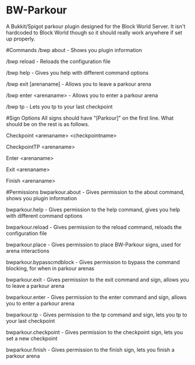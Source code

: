 # BW-Parkour
A Bukkit/Spigot parkour plugin designed for the Block World Server. It isn't hardcoded to Block World though so it should really work anywhere if set up properly.

#Commands
/bwp about - Shows you plugin information

/bwp reload - Reloads the configuration file

/bwp help - Gives you help with different command options

/bwp exit [arenaname] - Allows you to leave a parkour arena

/bwp enter \<arenaname> - Allows you to enter a parkour arena

/bwp tp - Lets you tp to your last checkpoint

#Sign Options
All signs should have "[Parkour]" on the first line. What should be on the rest is as follows.

Checkpoint \<arenaname> \<checkpointname>

CheckpointTP \<arenaname>

Enter \<arenaname>

Exit \<arenaname>

Finish \<arenaname>

#Permissions
bwparkour.about - Gives permission to the about command, shows you plugin information

bwparkour.help - Gives permission to the help command, gives you help with different command options

bwparkour.reload - Gives permission to the reload command, reloads the configuration file

bwparkour.place - Gives permission to place BW-Parkour signs, used for arena interactions

bwparkour.bypasscmdblock - Gives permission to bypass the command blocking, for when in parkour arenas

bwparkour.exit - Gives permission to the exit command and sign, allows you to leave a parkour arena

bwparkour.enter - Gives permission to the enter command and sign, allows you to enter a parkour arena

bwparkour.tp - Gives permission to the tp command and sign, lets you tp to your last checkpoint

bwparkour.checkpoint - Gives permission to the checkpoint sign, lets you set a new checkpoint

bwparkour.finish - Gives permission to the finish sign, lets you finish a parkour arena
